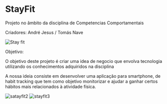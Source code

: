 # StayFit

Projeto no âmbito da disciplina de Competencias Comportamentais 

Criadores: André Jesus / Tomás Nave

![Stay fit](https://github.com/TomasNave-a22208623/StayFit/assets/127102331/977fbeeb-a1fe-4507-9b7a-f8587515a344)


Objetivo:

O objetivo deste projeto é criar uma idea de negocio que envolva tecnologia utilizando os conhecimentos adquiridos na disciplina

A nossa ideia consiste em desenvolver uma aplicação para smartphone, de habit tracking que tem como objetivo monitorizar e ajudar a ganhar certos hábitos mais relacionados à atividade física.

![satayfit2](https://github.com/TomasNave-a22208623/StayFit/assets/127102331/6d26d9e1-e4af-45ab-a294-419cecfceedd)
![stayfit3](https://github.com/TomasNave-a22208623/StayFit/assets/127102331/778bd6d2-0c8c-4273-b6ed-c4bc98acbe34)
